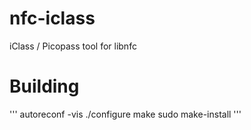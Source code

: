 # nfc-iclass
iClass / Picopass tool for libnfc

# Building

'''
autoreconf -vis
./configure
make
sudo make-install
'''



